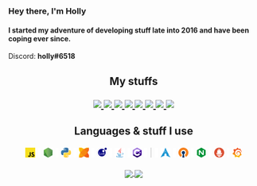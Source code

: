 ### Hey there, I'm Holly</h3>
#### I started my adventure of developing stuff late into 2016 and have been coping ever since.
Discord: **holly#6518**

<!-- incoming html!!!! -->
<h2> </h2> <!-- this is actually stupid -->

<!-- REE markdown is dumb -->
<h2 align="center">
	My stuffs
	<p> </p> <!-- this is dumb -->
	<a href="mailto:">
		<img src="https://img.shields.io/badge/-Personal%20Mail-%23C14633">
	</a>
	<a href="mailto:eusprojects@mail.com">
		<img src="https://img.shields.io/badge/-EUS%20Projects%20Mail-%23004788">
	</a>
	<a href="https://www.youtube.com/channel/UCUwQmlbbuH7ATorONmnratA/">
		<img src="https://img.shields.io/badge/-Youtube-%23FF0000">
	</a>
	<a href="https://twitter.com/tgpholly">
		<img src="https://img.shields.io/badge/-Twitter-%231DA1F2">
	</a>
	<a href="https://twitch.tv/gamerzatnight">
		<img src="https://img.shields.io/badge/-Twitch-%236441A4">
	</a>
	<a href="https://discord.gg/tzDRsWj">
		<img src="https://img.shields.io/badge/-Discord-%237289da">
	</a>
	<a href="https://steamcommunity.com/id/ethtgp/">
		<img src="https://img.shields.io/badge/-Steam-%230a0a0a">
	</a>
	<a href="https://osu.ppy.sh/users/11073329">
		<img src="https://img.shields.io/badge/-osu!%20Profile-%23FF66AA">
	</a>
</h2>

<h2 align="center">
	Languages & stuff I use<br>
	<p> </p>  <!-- messy spacing lmao -->
	<a href="https://en.wikipedia.org/wiki/JavaScript"><img title="JavaScript" src="js.webp"></a>
	<a href="#"><img src="6pxspacer.png"></a>
	<a href="https://nodejs.org/"><img title="NodeJS" src="nodejs.webp"></a>
	<a href="#"><img src="6pxspacer.png"></a>
	<a href="https://www.python.org/"><img title="Python" src="python.webp"></a>
	<a href="#"><img src="6pxspacer.png"></a>
	<a href="https://haxe.org/"><img title="Haxe" src="haxe.webp"></a>
	<a href="#"><img src="6pxspacer.png"></a>
	<a href="https://www.lua.org/"><img title="Lua" src="lua.webp"></a>
	<a href="#"><img src="6pxspacer.png"></a>
	<a href="https://openjdk.java.net/"><img title="Java" src="java.webp"></a>
	<a href="#"><img src="6pxspacer.png"></a>
	<a href="https://dotnet.microsoft.com/"><img title="C# .NET" src="csharp.webp"></a>
	<a href="#"><img src="6pxspacer.png"></a>
	<a href="https://eusv.ml"><img title=":)" src="6pxbar.png"></a>
	<a href="#"><img src="6pxspacer.png"></a>
	<a href="https://archlinux.org/"><img title="Arch Linux" src="archlinux.webp"></a>
	<a href="#"><img src="6pxspacer.png"></a>
	<a href="https://openvpn.net/"><img title="OpenVPN" src="openvpn.webp"></a>
	<a href="#"><img src="6pxspacer.png"></a>
	<a href="https://nginx.org/"><img title="NGINX" src="nginx.webp"></a>
	<a href="#"><img src="6pxspacer.png"></a>
	<a href="https://prometheus.io/"><img title="Prometheus" src="prometheus.webp"></a>
	<a href="#"><img src="6pxspacer.png"></a>
	<a href="https://grafana.com/"><img title="Grafana" src="grafana.webp"></a>
</h2>

<p align="center">
	<a href="https://github.com/anuraghazra/github-readme-stats">
		<img align="center" src="https://github-readme-stats-anuraghazra1.vercel.app/api?username=tgpethan&show_icons=true&include_all_commits=true&theme=radical">
	</a>
	<a href="https://github.com/anuraghazra/github-readme-stats">
		<img align="center" src="https://github-readme-stats.vercel.app/api/top-langs/?username=tgpethan&layout=compact&langs_count=10&theme=radical">
	</a>
</p>
